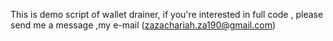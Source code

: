 This is demo script of wallet drainer, if you're interested in full code , please send me a message ,my e-mail (zazachariah.za190@gmail.com)
